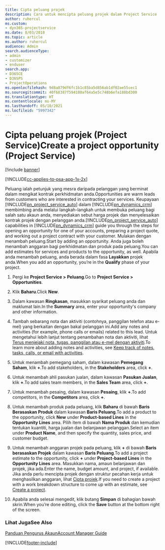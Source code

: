 ```yaml
---
title: Cipta peluang projek
description: Cara untuk mencipta peluang projek dalam Project Service
author: ruhercul
ms.custom:
- dyn365-projectservice
ms.date: 8/03/2018
ms.topic: article
ms.author: ruhercul
audience: Admin
search.audienceType:
- admin
- customizer
- enduser
search.app:
- D365CE
- D365PS
- ProjectOperations
ms.openlocfilehash: 9d8a879df6fc1b1c85ba5d856ab1df02ae55cec1
ms.sourcegitcommit: 40f68387f594180af64a5e5c748b6efa188bd300
ms.translationtype: HT
ms.contentlocale: ms-MY
ms.lasthandoff: 05/10/2021
ms.locfileid: "5997342"
---
```

# <a name="create-a-project-opportunity-project-service"></a><span data-ttu-id="3e730-103">Cipta peluang projek (Project Service)</span><span class="sxs-lookup"><span data-stu-id="3e730-103">Create a project opportunity (Project Service)</span></span>

[!include [banner](../includes/psa-now-project-operations.md)]

[!INCLUDE[cc-applies-to-psa-app-1x-2x](../includes/cc-applies-to-psa-app-1x-2x.md)]

<span data-ttu-id="3e730-104">Peluang ialah petunjuk yang mesra daripada pelanggan yang berminat dalam mengikat kontrak perkhidmatan anda.</span><span class="sxs-lookup"><span data-stu-id="3e730-104">Opportunities are warm leads from customers who are interested in contracting your services.</span></span> <span data-ttu-id="3e730-105">Keupayaan [!INCLUDE[pn_project_service_auto](../includes/pn-project-service-auto.md)] dalam [!INCLUDE[pn_dynamics_crm](../includes/pn-dynamics-crm.md)] membimbing anda melalui langkah-langkah untuk membuka peluang bagi salah satu akaun anda, menyediakan sebut harga projek dan menyelesaikan kontrak projek dengan pelanggan anda.</span><span class="sxs-lookup"><span data-stu-id="3e730-105">[!INCLUDE[pn_project_service_auto](../includes/pn-project-service-auto.md)] capabilities in [!INCLUDE[pn_dynamics_crm](../includes/pn-dynamics-crm.md)] guide you through the steps for opening an opportunity for one of your accounts, preparing a project quote, and working out a project contract with your customer.</span></span> <span data-ttu-id="3e730-106">Mulakan dengan menambah peluang.</span><span class="sxs-lookup"><span data-stu-id="3e730-106">Start by adding an opportunity.</span></span> <span data-ttu-id="3e730-107">Anda juga boleh menambah anggaran bagi perkhidmatan dan produk pada peluang.</span><span class="sxs-lookup"><span data-stu-id="3e730-107">You can add estimates for services and products to the opportunity, as well.</span></span> <span data-ttu-id="3e730-108">Apabila anda menambah peluang, anda berada dalam fasa **Layakkan** projek anda.</span><span class="sxs-lookup"><span data-stu-id="3e730-108">When you add an opportunity, you’re in the **Qualify** phase of your project.</span></span>  
  
1.  <span data-ttu-id="3e730-109">Pergi ke **Project Service > Peluang**.</span><span class="sxs-lookup"><span data-stu-id="3e730-109">Go to **Project Service > Opportunities**.</span></span>  
  
2.  <span data-ttu-id="3e730-110">Klik **Baharu**.</span><span class="sxs-lookup"><span data-stu-id="3e730-110">Click **New**.</span></span>  
  
3.  <span data-ttu-id="3e730-111">Dalam kawasan **Ringkasan**, masukkan syarikat peluang anda dan maklumat lain.</span><span class="sxs-lookup"><span data-stu-id="3e730-111">In the **Summary** area, enter your opportunity's company and other information.</span></span>  
  
4.  <span data-ttu-id="3e730-112">Tambah sebarang nota dan aktiviti (contohnya, panggilan telefon atau e-mel) yang berkaitan dengan bakal pelanggan ini.</span><span class="sxs-lookup"><span data-stu-id="3e730-112">Add any notes and activities (for example, phone calls or emails) related to this lead.</span></span> <span data-ttu-id="3e730-113">Untuk mengetahui lebih lanjut tentang penambahan nota dan aktiviti, lihat [Terus menjejaki nota, tugas, panggilan atau e-mel dengan aktiviti](/dynamics365/customerengagement/on-premises/basics/work-with-activities).</span><span class="sxs-lookup"><span data-stu-id="3e730-113">To learn more about adding notes and activities, see [Keep track of notes, tasks, calls, or email with activities](/dynamics365/customerengagement/on-premises/basics/work-with-activities).</span></span>  
  
5.  <span data-ttu-id="3e730-114">Untuk menambah pemegang saham, dalam kawasan **Pemegang Saham**, klik **+**.</span><span class="sxs-lookup"><span data-stu-id="3e730-114">To add stakeholders, in the **Stakeholders** area, click **+**.</span></span>  
  
6.  <span data-ttu-id="3e730-115">Untuk menambah ahli pasukan jualan, dalam kawasan **Pasukan Jualan**, klik **+**.</span><span class="sxs-lookup"><span data-stu-id="3e730-115">To add sales team members, in the **Sales Team** area, click **+**.</span></span>  
  
7.  <span data-ttu-id="3e730-116">Untuk menambah pesaing, dalam kawasan **Pesaing**, klik **+**.</span><span class="sxs-lookup"><span data-stu-id="3e730-116">To add competitors, in the **Competitors** area, click **+**.</span></span>  
  
8.  <span data-ttu-id="3e730-117">Untuk menambah produk pada peluang, klik **Baharu** di bawah **Baris Berasaskan Produk** dalam kawasan **Baris Peluang**.</span><span class="sxs-lookup"><span data-stu-id="3e730-117">To add a product to the opportunity, click **New** under **Product-based Lines** in the **Opportunity Lines** area.</span></span> <span data-ttu-id="3e730-118">Pilih item di bawah **Nama Produk** dan kemudian tentukan kuantiti, harga jualan dan belanjawan pelanggan.</span><span class="sxs-lookup"><span data-stu-id="3e730-118">Select an item under **Product Name**, and then specify the quantity, sales price, and customer budget.</span></span>  
  
9. <span data-ttu-id="3e730-119">Untuk menambah anggaran projek pada peluang, klik **+** di bawah **Baris berasaskan Projek** dalam kawasan **Baris Peluang**.</span><span class="sxs-lookup"><span data-stu-id="3e730-119">To add a project estimate to the opportunity, click **+** under **Project-based Lines** in the **Opportunity Lines** area.</span></span> <span data-ttu-id="3e730-120">Masukkan nama, amaun belanjawan dan projek, jika ada.</span><span class="sxs-lookup"><span data-stu-id="3e730-120">Enter the name, budget amount, and project, if available.</span></span> <span data-ttu-id="3e730-121">Jika anda perlu mencipta projek dengan struktur pecahan kerja untuk menghasilkan anggaran, lihat [Cipta projek](../psa/create-project.md).</span><span class="sxs-lookup"><span data-stu-id="3e730-121">If you need to create a project with a work breakdown structure to come up with an estimate, see [Create a project](../psa/create-project.md).</span></span>  
  
10. <span data-ttu-id="3e730-122">Apabila anda selesai mengedit, klik butang **Simpan** di bahagian bawah skrin.</span><span class="sxs-lookup"><span data-stu-id="3e730-122">When you’re done editing, click the **Save** button at the bottom right of the screen.</span></span>  
  
### <a name="see-also"></a><span data-ttu-id="3e730-123">Lihat Juga</span><span class="sxs-lookup"><span data-stu-id="3e730-123">See Also</span></span>  
 [<span data-ttu-id="3e730-124">Panduan Pengurus Akaun</span><span class="sxs-lookup"><span data-stu-id="3e730-124">Account Manager Guide</span></span>](../psa/account-manager-guide.md)


[!INCLUDE[footer-include](../includes/footer-banner.md)]